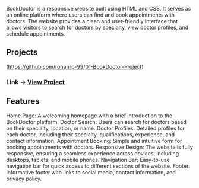 BookDoctor is a responsive website built using HTML and CSS. It serves as an online platform where users can find and book appointments with doctors. The website provides a clean and user-friendly interface that allows visitors to search for doctors by specialty, view doctor profiles, and schedule appointments.
## Projects
(https://github.com/rohanrp-99/01-BookDoctor-Project)
### Link -> **[View Project ](http://127.0.0.1:5500/index.html)**

<h2>Features</h2>
Home Page: A welcoming homepage with a brief introduction to the BookDoctor platform.
Doctor Search: Users can search for doctors based on their specialty, location, or name.
Doctor Profiles: Detailed profiles for each doctor, including their specialty, qualifications, experience, and contact information.
Appointment Booking: Simple and intuitive form for booking appointments with doctors.
Responsive Design: The website is fully responsive, ensuring a seamless experience across devices, including desktops, tablets, and mobile phones.
Navigation Bar: Easy-to-use navigation bar for quick access to different sections of the website.
Footer: Informative footer with links to social media, contact information, and privacy policy.
